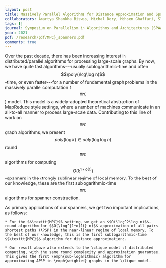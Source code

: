 ```yaml
---
layout: post
title: Massively Parallel Algorithms for Distance Approximation and Spanners
collaborators: Amartya Shankha Biswas, Michal Dory, Mohsen Ghaffari, Slobodan Mitrović, Yasamin Nazari
tags: []
journal: Symposium on Parallelism in Algorithms and Architectures (SPAA)
year: 2021
pdf: /research/pdf/MPC}_spanners.pdf
comments: true
---
```

Over the past decade, there has been increasing interest in distributed/parallel algorithms for processing large-scale graphs.
By now, we have quite fast algorithms---usually sublogarithmic-time and often $$\poly(\log\log n)$$-time,
or even faster---for a number of fundamental graph problems in the massively parallel computation ($$\texttt{MPC}$$) model.
This model is a widely-adopted theoretical abstraction of MapReduce style settings,
where a number of machines communicate in an all-to-all manner to process large-scale data.
Contributing to this line of work on $$\texttt{MPC}$$ graph algorithms,
we present $$poly(\log k) \in poly(\log\log n)$$ round $$\texttt{MPC}$$ algorithms for computing $$O(k^{1+{o(1)}})$$-spanners
in the strongly sublinear regime of local memory. To the best of our knowledge, these are the first sublogarithmic-time $$\texttt{MPC}$$ algorithms for spanner construction.

As primary applications of our spanners, we get  two important implications, as follows:

    * For the $$\texttt{MPC}$$ setting, we get an $$O(\log^2\log n)$$-round algorithm for $$O(\log^{1+o(1)} n)$$ approximation of all pairs shortest paths (APSP) in the near-linear regime of local memory. To the best of our knowledge, this is the first sublogarithmic-time $$\texttt{MPC}$$ algorithm for distance approximations.

    * Our result above also extends to the \clique model of distributed computing, with the same round complexity and approximation guarantee. This gives the first \emph{sub-logarithmic} algorithm for approximating APSP in \emph{weighted} graphs in the \clique model.
